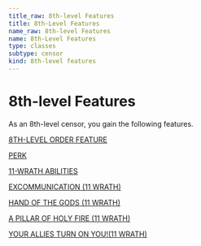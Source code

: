 ```yaml
---
title_raw: 8th-level Features
title: 8th-Level Features
name_raw: 8th-level Features
name: 8th-Level Features
type: classes
subtype: censor
kind: 8th-level features
---
```


# 8th-level Features

As an 8th-level censor, you gain the following features.

[8TH-LEVEL ORDER FEATURE](./8th-Level%20Order%20Feature/8th-Level%20Order%20Feature.md)

[PERK](./Perk.md)

[11-WRATH ABILITIES](./11-Wrath%20Abilities.md)

[EXCOMMUNICATION (11 WRATH)](./Excommunication.md)

[HAND OF THE GODS (11 WRATH)](./Hand%20Of%20The%20Gods.md)

[A PILLAR OF HOLY FIRE (11 WRATH)](./A%20Pillar%20Of%20Holy%20Fire.md)

[YOUR ALLIES TURN ON YOU!(11 WRATH)](<./Your%20Allies%20Turn%20On%20YOU(11%20WRATH).md>)
